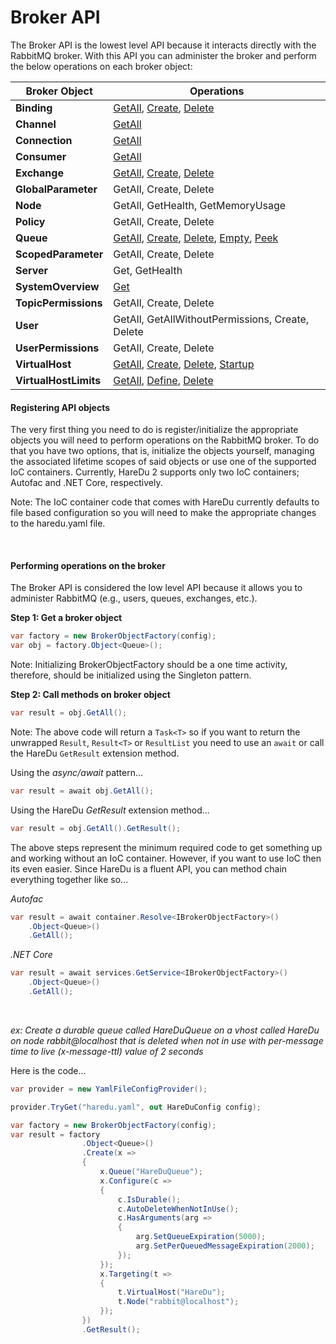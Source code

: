 # Broker API

The Broker API is the lowest level API because it interacts directly with the RabbitMQ broker. With this API you can administer the broker and perform the below operations on each broker object:

| Broker Object | Operations |
|---| --- |
| **Binding** | [GetAll](https://github.com/ahives/HareDu2/blob/master/docs/binding-get.md), [Create](https://github.com/ahives/HareDu2/blob/master/docs/binding-create.md), [Delete](https://github.com/ahives/HareDu2/blob/master/docs/binding-delete.md) |
| **Channel** | [GetAll](https://github.com/ahives/HareDu2/blob/master/docs/channel-get.md) |
| **Connection** | [GetAll](https://github.com/ahives/HareDu2/blob/master/docs/connection-get.md) |
| **Consumer** | [GetAll](https://github.com/ahives/HareDu2/blob/master/docs/consumer-get.md) |
| **Exchange** | [GetAll](https://github.com/ahives/HareDu2/blob/master/docs/exchange-get.md), [Create](https://github.com/ahives/HareDu2/blob/master/docs/exchange-create.md), [Delete](https://github.com/ahives/HareDu2/blob/master/docs/exchange-delete.md) |
| **GlobalParameter** | GetAll, Create, Delete |
| **Node** | GetAll, GetHealth, GetMemoryUsage |
| **Policy** | GetAll, Create, Delete |
| **Queue** | [GetAll](https://github.com/ahives/HareDu2/blob/master/docs/queue-get.md), [Create](https://github.com/ahives/HareDu2/blob/master/docs/queue-create.md), [Delete](https://github.com/ahives/HareDu2/blob/master/docs/queue-delete.md), [Empty](https://github.com/ahives/HareDu2/blob/master/docs/queue-empty.md), [Peek](https://github.com/ahives/HareDu2/blob/master/docs/queue-peek.md) |
| **ScopedParameter** | GetAll, Create, Delete |
| **Server**  | Get, GetHealth |
| **SystemOverview** | [Get](https://github.com/ahives/HareDu2/blob/master/docs/system-overview-get.md) |
| **TopicPermissions** | GetAll, Create, Delete |
| **User** | GetAll, GetAllWithoutPermissions, Create, Delete |
| **UserPermissions** | GetAll, Create, Delete |
| **VirtualHost** | [GetAll](https://github.com/ahives/HareDu2/blob/master/docs/vhost-get.md), [Create](https://github.com/ahives/HareDu2/blob/master/docs/vhost-create.md), [Delete](https://github.com/ahives/HareDu2/blob/master/docs/vhost-delete.md), [Startup](https://github.com/ahives/HareDu2/blob/master/docs/vhost-startup.md) |
| **VirtualHostLimits** | [GetAll](https://github.com/ahives/HareDu2/blob/master/docs/vhost-limits-get.md), [Define](https://github.com/ahives/HareDu2/blob/master/docs/vhost-limits-define.md), [Delete](https://github.com/ahives/HareDu2/blob/master/docs/vhost-limits-delete.md) |

#### Registering API objects
The very first thing you need to do is register/initialize the appropriate objects you will need to perform operations on the RabbitMQ broker. To do that you have two options, that is, initialize the objects yourself, managing the associated lifetime scopes of said objects or use one of the supported IoC containers. Currently, HareDu 2 supports only two IoC containers; Autofac and .NET Core, respectively.

Note: The IoC container code that comes with HareDu currently defaults to file based configuration so you will need to make the appropriate changes to the haredu.yaml file.

<br>

#### Performing operations on the broker
The Broker API is considered the low level API because it allows you to administer RabbitMQ (e.g., users, queues, exchanges, etc.).

**Step 1: Get a broker object**
```csharp
var factory = new BrokerObjectFactory(config);
var obj = factory.Object<Queue>();
```
Note: Initializing BrokerObjectFactory should be a one time activity, therefore, should be initialized using the Singleton pattern.

**Step 2: Call methods on broker object**
```csharp
var result = obj.GetAll();
```

Note: The above code will return a `Task<T>` so if you want to return the unwrapped ```Result```, ```Result<T>``` or ```ResultList``` you need to use an ```await``` or call the HareDu ```GetResult``` extension method.

Using the *async/await* pattern...
```csharp
var result = await obj.GetAll();
```

Using the HareDu *GetResult* extension method...
```csharp
var result = obj.GetAll().GetResult();
```

The above steps represent the minimum required code to get something up and working without an IoC container. However, if you want to use IoC then its even easier. Since HareDu is a fluent API, you can method chain everything together like so...

*Autofac*
```csharp
var result = await container.Resolve<IBrokerObjectFactory>()
    .Object<Queue>()
    .GetAll();
```

*.NET Core*
```csharp
var result = await services.GetService<IBrokerObjectFactory>()
    .Object<Queue>()
    .GetAll();
```

<br>

*ex: Create a durable queue called *HareDuQueue* on a vhost called *HareDu* on node *rabbit@localhost* that is deleted when not in use with per-message time to live (x-message-ttl) value of 2 seconds*

Here is the code...

```csharp
var provider = new YamlFileConfigProvider();

provider.TryGet("haredu.yaml", out HareDuConfig config);

var factory = new BrokerObjectFactory(config);
var result = factory
                .Object<Queue>()
                .Create(x =>
                {
                    x.Queue("HareDuQueue");
                    x.Configure(c =>
                    {
                        c.IsDurable();
                        c.AutoDeleteWhenNotInUse();
                        c.HasArguments(arg =>
                        {
                            arg.SetQueueExpiration(5000);
                            arg.SetPerQueuedMessageExpiration(2000);
                        });
                    });
                    x.Targeting(t =>
                    {
                        t.VirtualHost("HareDu");
                        t.Node("rabbit@localhost");
                    });
                })
                .GetResult();
```

